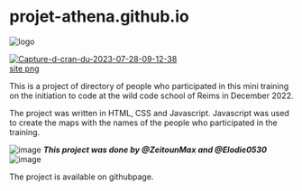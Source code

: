 # projet-athena.github.io

![logo](https://user-images.githubusercontent.com/120447954/216831622-1f2683b9-e059-4631-9845-e3f4e59e6acc.png)

<a href="https://ibb.co/s9nSxND"><img src="https://i.ibb.co/r2YP8zL/Capture-d-cran-du-2023-07-28-09-12-38.png" alt="Capture-d-cran-du-2023-07-28-09-12-38" border="0"></a><br /><a target='_blank' href='https://imgbb.com/'>site png</a><br />

This is a project of directory of people who participated in this mini training on the initiation to code at the wild code school of Reims in December 2022.

The project was written in HTML, CSS and Javascript. Javascript was used to create the maps with the names of the people who participated in the training.

![image](https://user-images.githubusercontent.com/120447954/216831849-478cbb52-6b37-4d98-ba76-ac66cdafbbe7.png)
**_This project was done by @ZeitounMax and @Elodie0530_**![image](https://user-images.githubusercontent.com/120447954/216831852-edfc1ca2-eaae-4d1a-8cd8-aa1d3fe6fc29.png)

The project is available on githubpage.
